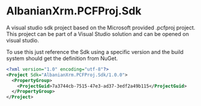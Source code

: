 # AlbanianXrm.PCFProj.Sdk

A visual studio sdk project based on the Microsoft provided .pcfproj project. This project can be part of a Visual Studio solution and can be opened on visual studio.

To use this just reference the Sdk using a specific version and the build system should get the definition from NuGet.

```xml
<?xml version="1.0" encoding="utf-8"?>
<Project Sdk="AlbanianXrm.PCFProj.Sdk/1.0.0">
  <PropertyGroup>
    <ProjectGuid>7a3744cb-7515-47e3-ad37-3edf2a49b115</ProjectGuid>
  </PropertyGroup>
</Project>
```